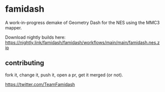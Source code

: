 # famidash

A work-in-progress demake of Geometry Dash for the NES using the MMC3 mapper.

Download nightly builds here: https://nightly.link/famidash/famidash/workflows/main/main/famidash.nes.zip

## contributing

fork it, change it, push it, open a pr, get it merged (or not).

https://twitter.com/TeamFamidash
